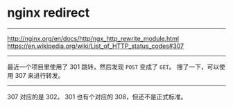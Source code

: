 # nginx redirect

---

http://nginx.org/en/docs/http/ngx_http_rewrite_module.html
https://en.wikipedia.org/wiki/List_of_HTTP_status_codes#307

---

最近一个项目里使用了 301 跳转，然后发现 `POST` 变成了 `GET`。
搜了一下，可以使用 307 来进行转发。

---

307 对应的是 302。
301 也有个对应的 308，但还不是正式标准。
